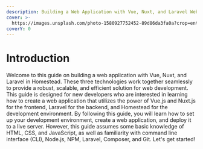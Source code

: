 ```yaml
---
description: Building a Web Application with Vue, Nuxt, and Laravel Web API in Homestead
cover: >-
  https://images.unsplash.com/photo-1580927752452-89d86da3fa0a?crop=entropy&cs=tinysrgb&fm=jpg&ixid=MnwxOTcwMjR8MHwxfHNlYXJjaHw2fHxjb2Rpbmd8ZW58MHx8fHwxNjc3NzcyOTQ3&ixlib=rb-4.0.3&q=80
coverY: 0
---
```


# Introduction

Welcome to this guide on building a web application with Vue, Nuxt, and Laravel in Homestead. These three technologies work together seamlessly to provide a robust, scalable, and efficient solution for web development. This guide is designed for new developers who are interested in learning how to create a web application that utilizes the power of Vue.js and Nuxt.js for the frontend, Laravel for the backend, and Homestead for the development environment. By following this guide, you will learn how to set up your development environment, create a web application, and deploy it to a live server. However, this guide assumes some basic knowledge of HTML, CSS, and JavaScript, as well as familiarity with command line interface (CLI), Node.js, NPM, Laravel, Composer, and Git. Let's get started!
